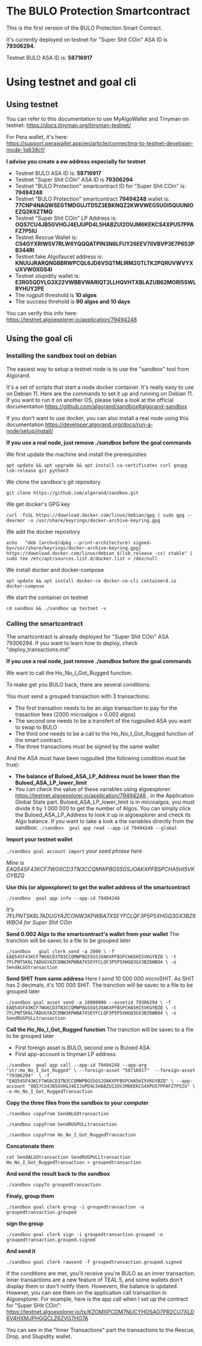 
# The BULO Protection Smartcontract

This is the first version of the BULO Protection Smart Contract.

It's currently deployed on testnet for "Super Shit COin" ASA ID  is **79306294**.

Testnet BULO ASA ID is: **58716917**

# Using testnet and goal cli

## Using testnet

You can refer to this documentation to use MyAlgoWallet and Tinyman on testnet: <https://docs.tinyman.org/tinyman-testnet/>

For Pera wallet, it's here: <https://support.perawallet.app/en/article/connecting-to-testnet-developer-mode-1q638cf/>

**I advise you create a ew address especially for testnet**

* Testnet BULO ASA ID is: **58716917**
* Testnet "Super Shit COin" ASA ID  is **79306294**
* Testnet "BULO Protection" smartcontract ID for "Super Shit COin" is: **79494248**
* Testnet "BULO Protection" smartcontract  **79494248** wallet is: **77CNP4NAQWSEGTMDGUJTD5Z3EBKNQZ2KWVWEG5UOI5QUUNIOEZQ2K6ZTMQ**
* Testnet "Super Shit COin" LP Address is: **OQS7CU4JB5GVHGJ4EIJUPD4L5HABZUI2OVJM6KEKCS4XPU57PPAFZ7P5IU**
* Testnet Rescue Wallet is: **C54GYXRIWSV7RLW6YQQQATPIN3N6LFUY26EEV7IIVBVP3E7P653PB344RI**
* Testnet fake Algofaucet address is: **KNUUJRARQNGBBRWPCQL6JD6V5QTMLIRM2GTLTK2PQRUVWVYXUXVWOXGS4I**
* Testnet stupidity wallet is: **E2RG5QDYLG3X22VWBBVWARIQT2LLHQVHTXBLAZUB62MORI5SWLRYHUY2PE**
* The rugpull threshold is **10 algos**
* The success threhold is **90 algos and 10 days**

You can verify this info here: <https://testnet.algoexplorer.io/application/79494248>

## Using the goal cli

### Installing the sandbox tool on debian

The easiest way to setup a testnet node is to use the "sandbox" tool from Algorand.

It's a set of scripts that start a node docker container. It's really easy to use on Debian 11.
Here are the commands to set it up and running on Debian 11. If you want to run it on another OS, please take a look at the official documentation <https://github.com/algorand/sandbox#algorand-sandbox>

If you don't want to use docker, you can also install a real node using this documentation <https://developer.algorand.org/docs/run-a-node/setup/install/> 

**If you use a real node, just remove *./sandbox* before the goal commands**

We first update the machine and install the prerequisties

`apt update && apt upgrade && apt install ca-certificates curl gnupg lsb-release git python3`

We clone the sandbox's git repository

`git clone https://github.com/algorand/sandbox.git`

We get docker's GPG key

`curl -fsSL https://download.docker.com/linux/debian/gpg | sudo gpg --dearmor -o /usr/share/keyrings/docker-archive-keyring.gpg`

We add the docker repository

`echo   "deb [arch=$(dpkg --print-architecture) signed-by=/usr/share/keyrings/docker-archive-keyring.gpg] https://download.docker.com/linux/debian $(lsb_release -cs) stable" | sudo tee /etc/apt/sources.list.d/docker.list > /dev/null`

We install docker and docker-compose

`apt update && apt install docker-ce docker-ce-cli containerd.io docker-compose`

We start the container on testnet

`cd sandbox && ./sandbox up testnet -v`

### Calling the smartcontract

The smartcontract is already deployed for "Super Shit COin" ASA 79306294. If you want to learn how to deploy, check "deploy_transactions.md"

**If you use a real node, just remove *./sandbox* before the goal commands**

We want to call the Ho_No_I_Got_Rugged function.

To make get you BULO back, there are several conditions:

 You must send a grouped transaction with 3 transactions:

* The first transation needs to be an algo transaction to pay for the trasaction fees (2000 microalgos = 0.002 algos)
* The second one needs to be a transfert of the rugpulled ASA you want to swap to BULO
* The third one needs to be a call to the Ho_No_I_Got_Rugged function of the smart contract.
* The three transactions must be signed by the same wallet

And the ASA must have been rugpulled (the following condition must be true):

* **The balance of Buloed_ASA_LP_Address must be lower than the Buloed_ASA_LP_lower_limit**
* You can check the value of these variables using algoexplorer: <https://testnet.algoexplorer.io/application/79494248> , in the Application Global State part. Buloed_ASA_LP_lower_limit is in microalgos, you must divide it by 1 000 000 to get the number of Algos. You can simply click the Buloed_ASA_LP_Address to look it up in algoexplorer and check its Algo balance. If you want to take a look a the variables directly from the sandbox: `./sandbox  goal app read --app-id 79494248 --global`


**Import your testnet wallet**

`./sandbox goal account import`
*your seed phrase here*

*Mine is EAQ54SF43KCF7WG6CD3TN3CCQMWPBG55GSJOAKXPFBSPCHA5HI5VKGYBZQ*

**Use this (or algoexplorer) to get the wallet address of the smartcontract**

`./sandbox  goal app info --app-id 79494248`

*It's 7FLPNTSK6L7ADUGYAZCONW3KPWBA7XSEYFCLQF3P5P5XHGQ3GX3BZ6WBO4 for Super Shit COin*


**Send 0.002 Algo to the smartcontract's wallet from your wallet** The tranction will be savec to a file to be grouped later

`./sandbox   goal clerk send -a 2000 \
-f EAQ54SF43KCF7WG6CD3TN3CCQMWPBG55GSJOAKXPFBSPCHA5HI5VKGYBZQ \
-t 7FLPNTSK6L7ADUGYAZCONW3KPWBA7XSEYFCLQF3P5P5XHGQ3GX3BZ6WBO4 \
-o SendALGOtransaction`

**Send SHIT from same address** Here I send 10 000 000 microSHIT. As SHIT has 2 decimals, it's 100 000 SHIT. The tranction will be savec to a file to be grouped later

`./sandbox goal asset send -a 10000000 --assetid 79306294 \
-f EAQ54SF43KCF7WG6CD3TN3CCQMWPBG55GSJOAKXPFBSPCHA5HI5VKGYBZQ \
-t 7FLPNTSK6L7ADUGYAZCONW3KPWBA7XSEYFCLQF3P5P5XHGQ3GX3BZ6WBO4 \
-o SendRUGPULLtransaction`

**Call the Ho_No_I_Got_Rugged function** The tranction will be savec to a file to be grouped later

* First foreign asset is BULO, second one is Buloed ASA
* First app-account is tinyman LP address

`./sandbox  goal app call --app-id 79494248 --app-arg "str:Ho_No_I_Got_Rugged" \
--foreign-asset "58716917"  --foreign-asset "79306294"  \
-f "EAQ54SF43KCF7WG6CD3TN3CCQMWPBG55GSJOAKXPFBSPCHA5HI5VKGYBZQ" \
--app-account "OQS7CU4JB5GVHGJ4EIJUPD4L5HABZUI2OVJM6KEKCS4XPU57PPAFZ7P5IU" \
-o Ho_No_I_Got_RuggedTransaction`

**Copy the three files from the sandbox to your computer**

`./sandbox copyFrom SendALGOtransaction`

`./sandbox copyFrom SendRUGPULLtransaction`

`./sandbox copyFrom Ho_No_I_Got_RuggedTransaction`

**Concatenate them**

`cat SendALGOtransaction SendRUGPULLtransaction  Ho_No_I_Got_RuggedTransaction > groupedtransaction`

**And send the result back to the sandbox**

`./sandbox copyTo groupedtransaction`


**Finaly, group them**

`./sandbox goal clerk group -i groupedtransaction -o groupedtransaction.grouped`

**sign the group**

`./sandbox goal clerk sign -i groupedtransaction.grouped -o groupedtransaction.grouped.signed`

**And send it**

`./sandbox goal clerk rawsend -f groupedtransaction.grouped.signed`

If the conditions are met, you'll receive you're BULO as an inner transaction. Inner transactions are a new feature of TEAL 5, and some wallets don't display them or don't notify them. Howevern, the balance is updated. However, you can see them on the application call transaction in Algoexplorer. For example, here is the app call when I set up the contract for "Super SHit COin": <https://testnet.algoexplorer.io/tx/KZOMXPCDM7NUCYHOSAO7PR2CU7XLD6V4HXMJPHGQCLZ6ZVG7HO7A>

You can see in the "Inner Transactions" part the transactions to the Rescue, Drop, and Stupidity wallet.  
